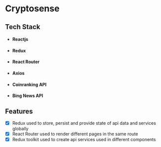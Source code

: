 # Cryptosense

## Tech Stack

- #### Reactjs
- #### Redux
- #### React Router
- #### Axios
- #### Coinranking API
- #### Bing News API


## Features

- [x]  Redux used to store, persist and provide state of api data and services globally
- [x]  React Router used to render different pages in the same route
- [x]  Redux toolkit used to create api services used in different components